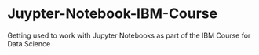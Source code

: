 # Juypter-Notebook-IBM-Course
Getting used to work with Jupyter Notebooks as part of the IBM Course for Data Science
